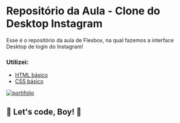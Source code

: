 # Repositório da Aula - Clone do Desktop Instagram

Esse é o repositório da aula de Flexbox, na qual fazemos a interface Desktop de login do Instagram! 

### Utilizei:

* [HTML básico](https://www.w3schools.com/html/)
* [CSS básico](https://developer.mozilla.org/pt-BR/docs/Web/CSS)

<a href="https://ibb.co/PY49V5R"><img src="https://i.ibb.co/LP6JsCM/portifolio.png" alt="portifolio" border="0"></a>

## 🚀 Let's code, Boy! 🚀
